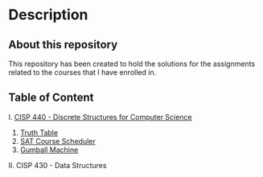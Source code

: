 # Description
## About this repository
This repository has been created to hold the solutions for the assignments related to the courses that I have enrolled in.

## Table of Content
I. [CISP 440 - Discrete Structures for Computer Science](https://github.com/EvilCheetah/coursework/tree/master/CISP%20440%20-%20Discrete%20Structures%20for%20Computer%20Science)
  1. [Truth Table](https://github.com/EvilCheetah/coursework/tree/master/CISP%20440%20-%20Discrete%20Structures%20for%20Computer%20Science/1.%20Truth%20Table)
  2. [SAT Course Scheduler](https://github.com/EvilCheetah/coursework/tree/master/CISP%20440%20-%20Discrete%20Structures%20for%20Computer%20Science/2.%20Boolean%20SAT%20Course%20Scheduler)
  3. [Gumball Machine](https://github.com/EvilCheetah/coursework/tree/master/CISP%20440%20-%20Discrete%20Structures%20for%20Computer%20Science/3.%20Gumball%20Machine)

II. CISP 430 - Data Structures